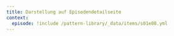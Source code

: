 ```yaml
---
title: Darstellung auf Episodendetailseite
context:
  episode: !include /pattern-library/_data/items/s01e08.yml
---
```


